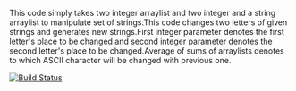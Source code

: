 This code simply takes two integer arraylist and two integer and a string arraylist to manipulate set of strings.This code changes
two letters of given strings and generates new strings.First integer parameter denotes the first letter's place to be changed and 
second integer parameter denotes the second letter's place to be changed.Average of sums of arraylists denotes to which ASCII
character will be changed with previous one.

[![Build Status](https://travis-ci.org/YKakdas/myDemoApp.svg?branch=master)](https://travis-ci.org/YKakdas/myDemoApp)